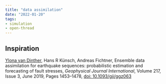 ```yaml
---
title: "data assimilation"
date: "2022-01-20"
tags:
- simulation
- open-thread
---
```


## Inspiration
[Ylona van Dinther](notes/Ylona%20van%20Dinther.md), Hans R Künsch, Andreas Fichtner, Ensemble data assimilation for earthquake sequences: probabilistic estimation and forecasting of fault stresses, _Geophysical Journal International_, Volume 217, Issue 3, June 2019, Pages 1453–1478, [doi: 10.1093/gji/ggz063](https://doi.org/10.1093/gji/ggz063)